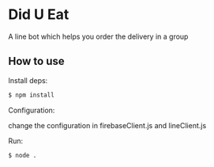 # Did U Eat

A line bot which helps you order the delivery in a group

## How to use

Install deps:

```bash
$ npm install
```

Configuration:

change the configuration in firebaseClient.js and lineClient.js

Run:

``` bash
$ node .
```
